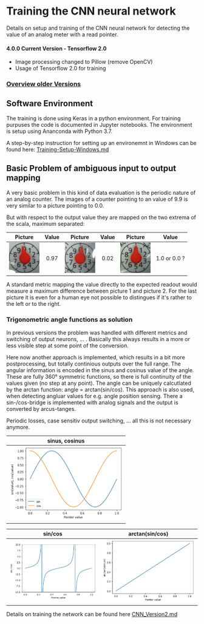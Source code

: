 # Training the CNN neural network
Details on setup and training of the CNN neural network for detecting the value of an analog meter with a read pointer.

#### 4.0.0 Current Version - Tensorflow 2.0
* Image processing changed to Pillow (remove OpenCV)
* Usage of Tensorflow 2.0 for training
### [Overview older Versions](Versions.md)

## Software Environment
The training is done using Keras in a python environment. For training purpuses the code is documented in Jupyter notebooks. The environment is setup using Ananconda with Python 3.7.

A step-by-step instruction for setting up an environemnt in Windows can be found here: [Training-Setup-Windows.md](Training-Setup-Windows.md)

## Basic Problem of ambiguous input to output mapping

A very basic problem in this kind of data evaluation is the periodic nature of an analog counter. The images of a counter pointing to an value of 9.9 is very similar to a picture pointing to 0.0.

But with respect to the output value they are mapped on the two extrema of the scala, maximum separated:

| Picture        | Value           | Picture        | Value           | Picture        | Value           | 
| -------------- |:---------------:| -------------- |:---------------:| -------------- |:-------------:| 
| <img src="./images/zeiger_97.jpg" width="80"> | 0.97 | <img src="./images/zeiger_02.jpg" width="80"> | 0.02 |<img src="./images/zeiger_00_11.jpg" width="80"> | 1.0 or 0.0 ?|


A standard metric mapping the value directly to the expected readout would measure a maximum difference between picture 1 and picture 2. For the last picture it is even for a human eye not possible to distingues if it's rather to the left or to the right.


### Trigonometric angle functions as solution

In previous versions the problem was handled with different metrics and switching of output neurons, ... . Basically this always results in a more or less visible step at some point of the conversion.

Here now another approach is implemented, which results in a bit more postprocessing, but totally continious outputs over the full range. The angular information is encoded in the sinus and cosinus value of the angle. These are fully 360° symmetric functions, so there is full continuity of the values given (no step at any point). The angle can be uniquely calcutlated by the arctan function: angle = arctan(sin/cos).
This approach is also used, when detecting angluar values for e.g. angle position sensing. There a sin-/cos-bridge is implemented with analog signals and the output is converted by arcus-tanges.

Periodic losses, case sensitiv output switching, ... all this is not necessary anymore.

|  sinus, cosinus         | 
| -------------- |
| <img src="./images/sin_cos.png" width="300"> |

|  sin/cos         |       arctan(sin/cos)       |
| -------------- |:---------------:|
| <img src="./images/sin_durch_cos.png" width="300"> | <img src="./images/arctan.png" width="300">  | 



Details on training the network can be found here [CNN_Version2.md](CNN_Version2.md)
